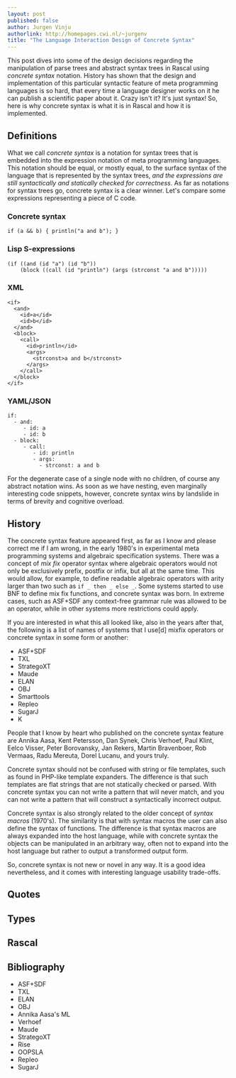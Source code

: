 ```yaml
---
layout: post 
published: false
author: Jurgen Vinju
authorlink: http://homepages.cwi.nl/~jurgenv
title: "The Language Interaction Design of Concrete Syntax"
---
```


This post dives into some of the design decisions regarding the manipulation of parse trees and abstract syntax trees in Rascal using _concrete syntax_ notation. History has shown that the design and implementation of this particular syntactic feature of meta programming languages is so hard, that every time a language designer works on it he can publish a scientific paper about it. Crazy isn't it? It's just syntax! So, here is why concrete syntax is what it is in Rascal and how it is implemented.

## Definitions

What we call _concrete syntax_ is a notation for syntax trees that is embedded into the expression notation of meta programming languages. This notation should be equal, or mostly equal, to the surface syntax of the language that is represented by the syntax trees, _and the expressions are still syntactically and statically checked for correctness_. As far as notations for syntax trees go, concrete syntax is a clear winner. Let's compare some expressions representing a piece of C code.

### Concrete syntax

```
if (a && b) { println("a and b"); }
```

### Lisp S-expressions

```
(if ((and (id "a") (id "b")) 
    (block ((call (id "println") (args (strconst "a and b")))))
```

### XML

```
<if>
  <and>
    <id>a</id>
    <id>b</id>
  </and>
  <block>
    <call>
      <id>println</id>
      <args>
        <strconst>a and b</strconst>
      </args>
    </call>
  </block>
</if>
```

### YAML/JSON

```
if:
  - and:
     - id: a
     - id: b
  - block:
     - call:
        - id: println
        - args:
          - strconst: a and b 
```

For the degenerate case of a single node with no children, of course any abstract notation wins. As soon as we have nesting, even marginally interesting code snippets, however, concrete syntax wins by landslide in terms of brevity and cognitive overload.

## History

The concrete syntax feature appeared first, as far as I know and please correct me if I am wrong, in the early 1980's in experimental meta programming systems and  algebraic specification systems. There was a concept of _mix fix_ operator syntax where algebraic operators would not only be exclusively prefix, postfix or infix, but all at the same time. This would allow, for example, to define readable algebraic operators with arity larger than two such as `if _ then _ else _`. Some systems started to use BNF to define mix fix functions, and concrete syntax was born. In extreme cases, such as ASF+SDF any context-free grammar rule was allowed to be an operator, while in other systems more restrictions could apply. 

If you are interested in what this all looked like, also in the years after that, the following is a list of names of systems that I use[d] mixfix operators or concrete syntax in some form or another:

* ASF+SDF
* TXL
* StrategoXT
* Maude
* ELAN
* OBJ
* Smarttools
* Repleo
* SugarJ
* K

People that I know by heart who published on the concrete syntax feature are Annika Aasa, Kent Petersson, Dan Synek, Chris Verhoef, Paul Klint, Eelco Visser, Peter Borovansky, Jan Rekers, Martin Bravenboer, Rob Vermaas, Radu Mereuta, Dorel Lucanu, and yours truly.

Concrete syntax should not be confused with string or file templates, such as found in PHP-like template expanders. The difference is that such templates are flat strings that are not statically checked or parsed. With concrete syntax you can not write a pattern that will never match, and you can not write a pattern that will construct a syntactically incorrect output.

Concrete syntax is also strongly related to the older concept of _syntax macros_ (1970's). The similarity is that with syntax macros the user can also define the syntax of functions. The difference is that syntax macros are always expanded into the host language, while with concrete syntax the objects can be manipulated in an arbitrary way, often not to expand into the host language but rather to output a transformed output form.  

So, concrete syntax is not new or novel in any way. It is a good idea nevertheless, and it comes with interesting language usability trade-offs.

## Quotes 

## Types

## Rascal


## Bibliography

* ASF+SDF
* TXL
* ELAN
* OBJ
* Annika Aasa's ML
* Verhoef
* Maude
* StrategoXT
* Rise
* OOPSLA
* Repleo
* SugarJ





